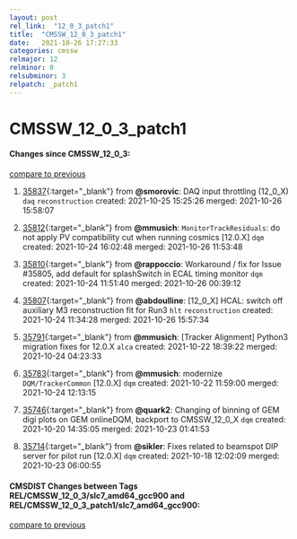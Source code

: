 ```yaml
---
layout: post
rel_link:  "12_0_3_patch1"
title:  "CMSSW_12_0_3_patch1"
date:   2021-10-26 17:27:33
categories: cmssw
relmajor: 12
relminor: 0
relsubminor: 3
relpatch: _patch1
---
```


# CMSSW_12_0_3_patch1
#### Changes since CMSSW_12_0_3:
[compare to previous](https://github.com/cms-sw/cmssw/compare/CMSSW_12_0_3...CMSSW_12_0_3_patch1)



1. [35837](http://github.com/cms-sw/cmssw/pull/35837){:target="_blank"}  from **@smorovic**: DAQ input throttling (12_0_X) `daq` `reconstruction` created: 2021-10-25 15:25:26 merged: 2021-10-26 15:58:07

2. [35812](http://github.com/cms-sw/cmssw/pull/35812){:target="_blank"}  from **@mmusich**: `MonitorTrackResiduals`: do not apply PV compatibility cut when running cosmics [12.0.X] `dqm` created: 2021-10-24 16:02:48 merged: 2021-10-26 11:53:48

3. [35810](http://github.com/cms-sw/cmssw/pull/35810){:target="_blank"}  from **@rappoccio**: Workaround / fix for Issue #35805, add default for splashSwitch in ECAL timing monitor `dqm` created: 2021-10-24 11:51:40 merged: 2021-10-26 00:39:12

4. [35807](http://github.com/cms-sw/cmssw/pull/35807){:target="_blank"}  from **@abdoulline**: [12_0_X] HCAL: switch off auxiliary M3 reconstruction fit for Run3 `hlt` `reconstruction` created: 2021-10-24 11:34:28 merged: 2021-10-26 15:57:34

5. [35791](http://github.com/cms-sw/cmssw/pull/35791){:target="_blank"}  from **@mmusich**: [Tracker Alignment] Python3 migration fixes for 12.0.X `alca` created: 2021-10-22 18:39:22 merged: 2021-10-24 04:23:33

6. [35783](http://github.com/cms-sw/cmssw/pull/35783){:target="_blank"}  from **@mmusich**: modernize `DQM/TrackerCommon` [12.0.X] `dqm` created: 2021-10-22 11:59:00 merged: 2021-10-24 12:13:15

7. [35746](http://github.com/cms-sw/cmssw/pull/35746){:target="_blank"}  from **@quark2**: Changing of binning of GEM digi plots on GEM onlineDQM, backport to CMSSW_12_0_X `dqm` created: 2021-10-20 14:35:05 merged: 2021-10-23 01:41:53

8. [35714](http://github.com/cms-sw/cmssw/pull/35714){:target="_blank"}  from **@sikler**: Fixes related to beamspot DIP server for pilot run [12.0.X] `dqm` created: 2021-10-18 12:02:09 merged: 2021-10-23 06:00:55

#### CMSDIST Changes between Tags REL/CMSSW_12_0_3/slc7_amd64_gcc900 and REL/CMSSW_12_0_3_patch1/slc7_amd64_gcc900:
[compare to previous](https://github.com/cms-sw/cmsdist/compare/REL/CMSSW_12_0_3/slc7_amd64_gcc900...REL/CMSSW_12_0_3_patch1/slc7_amd64_gcc900)


